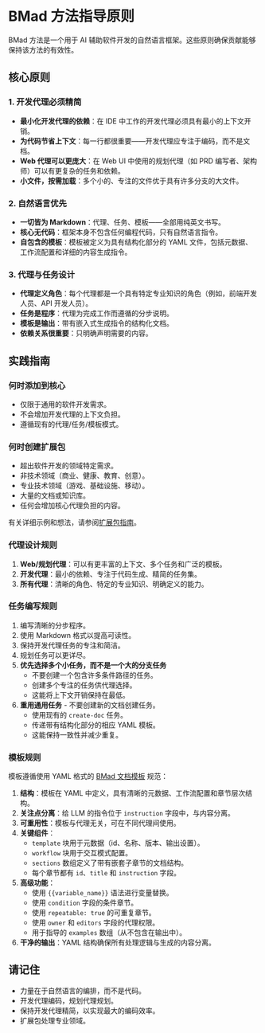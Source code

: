 # BMad 方法指导原则

BMad 方法是一个用于 AI 辅助软件开发的自然语言框架。这些原则确保贡献能够保持该方法的有效性。

## 核心原则

### 1. 开发代理必须精简

-   **最小化开发代理的依赖**：在 IDE 中工作的开发代理必须具有最小的上下文开销。
-   **为代码节省上下文**：每一行都很重要——开发代理应专注于编码，而不是文档。
-   **Web 代理可以更庞大**：在 Web UI 中使用的规划代理（如 PRD 编写者、架构师）可以有更复杂的任务和依赖。
-   **小文件，按需加载**：多个小的、专注的文件优于具有许多分支的大文件。

### 2. 自然语言优先

-   **一切皆为 Markdown**：代理、任务、模板——全部用纯英文书写。
-   **核心无代码**：框架本身不包含任何编程代码，只有自然语言指令。
-   **自包含的模板**：模板被定义为具有结构化部分的 YAML 文件，包括元数据、工作流配置和详细的内容生成指令。

### 3. 代理与任务设计

-   **代理定义角色**：每个代理都是一个具有特定专业知识的角色（例如，前端开发人员、API 开发人员）。
-   **任务是程序**：代理为完成工作而遵循的分步说明。
-   **模板是输出**：带有嵌入式生成指令的结构化文档。
-   **依赖关系很重要**：只明确声明需要的内容。

## 实践指南

### 何时添加到核心

-   仅限于通用的软件开发需求。
-   不会增加开发代理的上下文负担。
-   遵循现有的代理/任务/模板模式。

### 何时创建扩展包

-   超出软件开发的领域特定需求。
-   非技术领域（商业、健康、教育、创意）。
-   专业技术领域（游戏、基础设施、移动）。
-   大量的文档或知识库。
-   任何会增加核心代理负担的内容。

有关详细示例和想法，请参阅[扩展包指南](../docs/expansion-packs.zh-CN.md)。

### 代理设计规则

1.  **Web/规划代理**：可以有更丰富的上下文、多个任务和广泛的模板。
2.  **开发代理**：最小的依赖、专注于代码生成、精简的任务集。
3.  **所有代理**：清晰的角色、特定的专业知识、明确定义的能力。

### 任务编写规则

1.  编写清晰的分步程序。
2.  使用 Markdown 格式以提高可读性。
3.  保持开发代理任务的专注和简洁。
4.  规划任务可以更详尽。
5.  **优先选择多个小任务，而不是一个大的分支任务**
    -   不要创建一个包含许多条件路径的任务。
    -   创建多个专注的任务供代理选择。
    -   这能将上下文开销保持在最低。
6.  **重用通用任务** - 不要创建新的文档创建任务。
    -   使用现有的 `create-doc` 任务。
    -   传递带有结构化部分的相应 YAML 模板。
    -   这能保持一致性并减少重复。

### 模板规则

模板遵循使用 YAML 格式的 [BMad 文档模板](common/utils/bmad-doc-template.md) 规范：

1.  **结构**：模板在 YAML 中定义，具有清晰的元数据、工作流配置和章节层次结构。
2.  **关注点分离**：给 LLM 的指令位于 `instruction` 字段中，与内容分离。
3.  **可重用性**：模板与代理无关，可在不同代理间使用。
4.  **关键组件**：
    -   `template` 块用于元数据（id、名称、版本、输出设置）。
    -   `workflow` 块用于交互模式配置。
    -   `sections` 数组定义了带有嵌套子章节的文档结构。
    -   每个章节都有 `id`、`title` 和 `instruction` 字段。
5.  **高级功能**：
    -   使用 `{{variable_name}}` 语法进行变量替换。
    -   使用 `condition` 字段的条件章节。
    -   使用 `repeatable: true` 的可重复章节。
    -   使用 `owner` 和 `editors` 字段的代理权限。
    -   用于指导的 `examples` 数组（从不包含在输出中）。
6.  **干净的输出**：YAML 结构确保所有处理逻辑与生成的内容分离。

## 请记住

-   力量在于自然语言的编排，而不是代码。
-   开发代理编码，规划代理规划。
-   保持开发代理精简，以实现最大的编码效率。
-   扩展包处理专业领域。